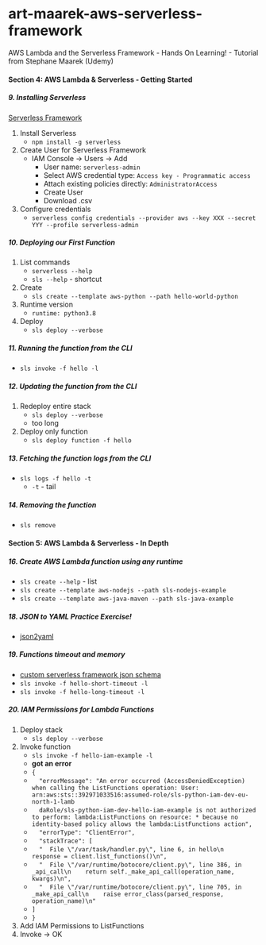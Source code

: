 # art-maarek-aws-serverless-framework
AWS Lambda and the Serverless Framework - Hands On Learning!  - Tutorial from Stephane Maarek (Udemy)

####  Section 4: AWS Lambda & Serverless - Getting Started

#####  9. Installing Serverless

[Serverless Framework](https://www.serverless.com/)
1.  Install Serverless
    -  `npm install -g serverless`
2.  Create User for Serverless Framework
    -  IAM Console -> Users -> Add
        -  User name: `serverless-admin`
        -  Select AWS credential type: `Access key - Programmatic access`
        -  Attach existing policies directly: `AdministratorAccess`
        -  Create User
        -  Download .csv
3.  Configure credentials
    -  `serverless config credentials --provider aws --key XXX --secret YYY --profile serverless-admin`

#####  10. Deploying our First Function

1.  List commands
    -  `serverless --help`
    -  `sls --help` - shortcut
2.  Create 
    -  `sls create --template aws-python --path hello-world-python`
3.  Runtime version
    -  `runtime: python3.8`
4.  Deploy
    -  `sls deploy --verbose`

#####  11. Running the function from the CLI

-  `sls invoke -f hello -l`

#####  12. Updating the function from the CLI

1.  Redeploy entire stack
    -  `sls deploy --verbose`
    -  too long
2.  Deploy only function
    -  `sls deploy function -f hello`

#####  13. Fetching the function logs from the CLI

-  `sls logs -f hello -t`
    - `-t` - tail

#####  14. Removing the function

-  `sls remove`

####  Section 5: AWS Lambda & Serverless - In Depth

#####  16. Create AWS Lambda function using any runtime

-  `sls create --help` - list
-  `sls create --template aws-nodejs --path sls-nodejs-example`
-  `sls create --template aws-java-maven --path sls-java-example`

#####  18. JSON to YAML Practice Exercise!

- [json2yaml](https://www.json2yaml.com/)

#####  19. Functions timeout and memory

-  [custom serverless framework json schema](https://raw.githubusercontent.com/softprops/serverless-yml-schema/master/serverless-schema.json)
-  `sls invoke -f hello-short-timeout -l`
-  `sls invoke -f hello-long-timeout -l`

#####  20. IAM Permissions for Lambda Functions

1.  Deploy stack
    -  `sls deploy --verbose`
2.  Invoke function    
    -  `sls invoke -f hello-iam-example -l`
    -  **got an error**   
    -  `{`
    -  `  "errorMessage": "An error occurred (AccessDeniedException) when calling the ListFunctions operation: User: arn:aws:sts::392971033516:assumed-role/sls-python-iam-dev-eu-north-1-lamb`
    -  `  daRole/sls-python-iam-dev-hello-iam-example is not authorized to perform: lambda:ListFunctions on resource: * because no identity-based policy allows the lambda:ListFunctions action",`
    -  `  "errorType": "ClientError",`
    -  `  "stackTrace": [`
    -  `  "  File \"/var/task/handler.py\", line 6, in hello\n    response = client.list_functions()\n",`
    -  `  "  File \"/var/runtime/botocore/client.py\", line 386, in _api_call\n    return self._make_api_call(operation_name, kwargs)\n",`
    -  `  "  File \"/var/runtime/botocore/client.py\", line 705, in _make_api_call\n    raise error_class(parsed_response, operation_name)\n"`
    -  `]`
    -  `}`
3.  Add IAM Permissions to ListFunctions
4.  Invoke -> OK